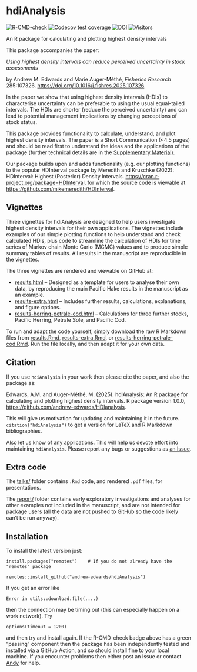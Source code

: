 
<!-- README.md is generated from README.Rmd. Please edit that file.
Build with

# load_all()
rmarkdown::render("README.Rmd")

which builds the .html that can be viewed locally (but isn't pushed to GitHub;
GitHub uses README.md to make the page you see on GitHub). See pacea if want to
save figures.
-->

# hdiAnalysis

<!-- badges: start -->

[![R-CMD-check](https://github.com/andrew-edwards/hdiAnalysis/actions/workflows/R-CMD-check.yaml/badge.svg)](https://github.com/andrew-edwards/hdiAnalysis/actions/workflows/R-CMD-check.yaml)
[![Codecov test
coverage](https://codecov.io/gh/andrew-edwards/hdiAnalysis/branch/main/graph/badge.svg)](https://app.codecov.io/gh/andrew-edwards/hdiAnalysis?branch=main)
[![DOI](https://zenodo.org/badge/781686083.svg)](https://doi.org/10.5281/zenodo.14969069)
![Visitors](https://api.visitorbadge.io/api/visitors?path=https%3A%2F%2Fgithub.com%2Fandrew-edwards%2FhdiAnalysis&label=VISITORS&countColor=%23263759&style=flat&labelStyle=lower)
<!-- badges: end -->

An R package for calculating and plotting highest density intervals

This package accompanies the paper:

*Using highest density intervals can reduce perceived uncertainty in
stock assessments*

by Andrew M. Edwards and Marie Auger-Méthé, *Fisheries Research*
285:107326. <https://doi.org/10.1016/j.fishres.2025.107326>

In the paper we show that using highest density intervals (HDIs) to
characterise uncertainty can be preferable to using the usual
equal-tailed intervals. The HDIs are shorter (reduce the perceived
uncertainty) and can lead to potential management implications by
changing perceptions of stock status.

This package provides functionality to calculate, understand, and plot
highest density intervals. The paper is a Short Communication (\<4.5
pages) and should be read first to understand the ideas and the
applications of the package (further technical details are in the
[Supplementary
Material](https://ars.els-cdn.com/content/image/1-s2.0-S0165783625000633-mmc1.pdf)).

Our package builds upon and adds functionality (e.g. our plotting
functions) to the popular HDInterval package by Meredith and Kruschke
(2022): HDInterval: Highest (Posterior) Density Intervals.
<https://cran.r-project.org/package=HDInterval>, for which the source
code is viewable at <https://github.com/mikemeredith/HDInterval>.

## Vignettes

Three vignettes for hdiAnalysis are designed to help users investigate
highest density intervals for their own applications. The vignettes
include examples of our simple plotting functions to help understand and
check calculated HDIs, plus code to streamline the calculation of HDIs
for time series of Markov chain Monte Carlo (MCMC) values and to produce
simple summary tables of results. All results in the manuscript are
reproducible in the vignettes.

The three vignettes are rendered and viewable on GitHub at:

-   [results.html](http://htmlpreview.github.io/?https://github.com/andrew-edwards/hdiAnalysis/blob/main/vignettes/results.html)
    – Designed as a template for users to analyse their own data, by
    reproducing the main Pacific Hake results in the manuscript as an
    example.
-   [results-extra.html](http://htmlpreview.github.io/?https://github.com/andrew-edwards/hdiAnalysis/blob/main/vignettes/results-extra.html)
    – Includes further results, calculations, explanations, and figure
    options.
-   [results-herring-petrale-cod.html](http://htmlpreview.github.io/?https://github.com/andrew-edwards/hdiAnalysis/blob/main/vignettes/results-herring-petrale-cod.html)
    – Calculations for three further stocks, Pacific Herring, Petrale
    Sole, and Pacific Cod.

To run and adapt the code yourself, simply download the raw R Markdown
files from
[results.Rmd](https://github.com/andrew-edwards/hdiAnalysis/blob/main/vignettes/results.Rmd),
[results-extra.Rmd](https://github.com/andrew-edwards/hdiAnalysis/blob/main/vignettes/results-extra.Rmd),
or
[results-herring-petrale-cod.Rmd](https://github.com/andrew-edwards/hdiAnalysis/blob/main/vignettes/results-herring-petrale-cod.Rmd).
Run the file locally, and then adapt it for your own data.

## Citation

If you use `hdiAnalysis` in your work then please cite the paper, and
also the package as:

Edwards, A.M. and Auger-Méthé, M. (2025). hdiAnalysis: An R package for
calculating and plotting highest density intervals. R package version
1.0.0, <https://github.com/andrew-edwards/HDIanalysis>.

This will give us motivation for updating and maintaining it in the
future. `citation("hdiAnalysis")` to get a version for LaTeX and R
Markdown bibliographies.
<!-- Although the DOI badge at the top of this page ends in ...805,
the ...804 DOI is preferable because that will not change with any future
updates to the GitHub tag. So ...804 seems simpler and more consistent to use -->
<!-- (thanks!). -->

Also let us know of any applications. This will help us devote effort
into maintaining `hdiAnalysis`. Please report any bugs or suggestions as
[an Issue](https://github.com/andrew-edwards/hdiAnalysis/issues).

## Extra code

The
[talks/](https://github.com/andrew-edwards/hdiAnalysis/tree/dev-andy/talks)
folder contains `.Rmd` code, and rendered `.pdf` files, for
presentations.

The
[report/](https://github.com/andrew-edwards/hdiAnalysis/tree/dev-andy/report)
folder contains early exploratory investigations and analyses for other
examples not included in the manuscript, and are not intended for
package users (all the data are not pushed to GitHub so the code likely
can’t be run anyway).

## Installation

To install the latest version just:

    install.packages("remotes")    # If you do not already have the "remotes" package

    remotes::install_github("andrew-edwards/hdiAnalysis")

If you get an error like

    Error in utils::download.file(....)

then the connection may be timing out (this can especially happen on a
work network). Try

    options(timeout = 1200)

and then try and install again. If the R-CMD-check badge above has a
green “passing” component then the package has been independently tested
and installed via a GitHub Action, and so should install fine to your
local machine. If you encounter problems then either post an Issue or
contact <a href="mailto:andrew.edwards@dfo-mpo.gc.ca">Andy</a> for help.
